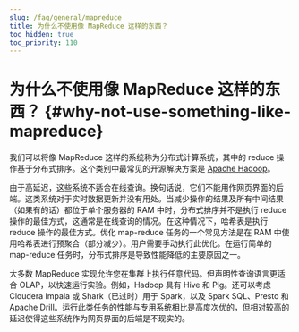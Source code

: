 ```yaml
---
slug: /faq/general/mapreduce
title: 为什么不使用像 MapReduce 这样的东西？
toc_hidden: true
toc_priority: 110
---
```



# 为什么不使用像 MapReduce 这样的东西？ {#why-not-use-something-like-mapreduce}

我们可以将像 MapReduce 这样的系统称为分布式计算系统，其中的 reduce 操作基于分布式排序。这个类别中最常见的开源解决方案是 [Apache Hadoop](http://hadoop.apache.org)。

由于高延迟，这些系统不适合在线查询。换句话说，它们不能用作网页界面的后端。这类系统对于实时数据更新并没有用处。当减少操作的结果及所有中间结果（如果有的话）都位于单个服务器的 RAM 中时，分布式排序并不是执行 reduce 操作的最佳方式，这通常是在线查询的情况。在这种情况下，哈希表是执行 reduce 操作的最佳方式。优化 map-reduce 任务的一个常见方法是在 RAM 中使用哈希表进行预聚合（部分减少）。用户需要手动执行此优化。在运行简单的 map-reduce 任务时，分布式排序是导致性能降低的主要原因之一。

大多数 MapReduce 实现允许您在集群上执行任意代码。但声明性查询语言更适合 OLAP，以快速运行实验。例如，Hadoop 具有 Hive 和 Pig。还可以考虑 Cloudera Impala 或 Shark（已过时）用于 Spark，以及 Spark SQL、Presto 和 Apache Drill。运行此类任务的性能与专用系统相比是高度次优的，但相对较高的延迟使得这些系统作为网页界面的后端是不现实的。
